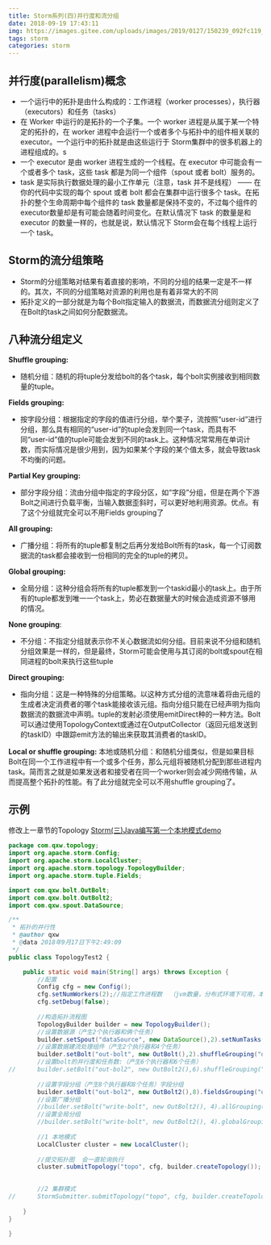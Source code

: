 ```yaml
---
title: Storm系列(四)并行度和流分组
date: 2018-09-19 17:43:11
img: https://images.gitee.com/uploads/images/2019/0127/150239_092fc119_1478371.png
tags: storm
categories: storm
---
```


并行度(parallelism)概念
------------------

 - 一个运行中的拓扑是由什么构成的：工作进程（worker processes），执行器（executors）和任务（tasks）
 - 在 Worker 中运行的是拓扑的一个子集。一个 worker 进程是从属于某一个特定的拓扑的，在 worker
   进程中会运行一个或者多个与拓扑中的组件相关联的 executor。一个运行中的拓扑就是由这些运行于 Storm集群中的很多机器上的进程组成的。s
 - 一个 executor 是由 worker 进程生成的一个线程。在 executor 中可能会有一个或者多个 task，这些 task
   都是为同一个组件（spout 或者 bolt）服务的。
 - task 是实际执行数据处理的最小工作单元（注意，task 并不是线程） —— 在你的代码中实现的每个 spout 或者 bolt 都会在集群中运行很多个 task。在拓扑的整个生命周期中每个组件的 task 数量都是保持不变的，不过每个组件的 executor数量却是有可能会随着时间变化。在默认情况下 task 的数量是和 executor 的数量一样的，也就是说，默认情况下 Storm会在每个线程上运行一个 task。


Storm的流分组策略
-----------
 - Storm的分组策略对结果有着直接的影响，不同的分组的结果一定是不一样的。其次，不同的分组策略对资源的利用也是有着非常大的不同
 - 拓扑定义的一部分就是为每个Bolt指定输入的数据流，而数据流分组则定义了在Bolt的task之间如何分配数据流。


八种流分组定义
-------

**Shuffle grouping:**
 - 随机分组：随机的将tuple分发给bolt的各个task，每个bolt实例接收到相同数量的tuple。

**Fields grouping:**
 - 按字段分组：根据指定的字段的值进行分组，举个栗子，流按照“user-id”进行分组，那么具有相同的“user-id”的tuple会发到同一个task，而具有不同“user-id”值的tuple可能会发到不同的task上。这种情况常常用在单词计数，而实际情况是很少用到，因为如果某个字段的某个值太多，就会导致task不均衡的问题。

**Partial Key grouping:**
 - 部分字段分组：流由分组中指定的字段分区，如“字段”分组，但是在两个下游Bolt之间进行负载平衡，当输入数据歪斜时，可以更好地利用资源。优点。有了这个分组就完全可以不用Fields grouping了

**All grouping:**
 - 广播分组：将所有的tuple都复制之后再分发给Bolt所有的task，每一个订阅数据流的task都会接收到一份相同的完全的tuple的拷贝。

**Global grouping:**
 - 全局分组：这种分组会将所有的tuple都发到一个taskid最小的task上。由于所有的tuple都发到唯一一个task上，势必在数据量大的时候会造成资源不够用的情况。

**None grouping**:
 - 不分组：不指定分组就表示你不关心数据流如何分组。目前来说不分组和随机分组效果是一样的，但是最终，Storm可能会使用与其订阅的bolt或spout在相同进程的bolt来执行这些tuple

**Direct grouping:**
 - 指向分组：这是一种特殊的分组策略。以这种方式分组的流意味着将由元组的生成者决定消费者的哪个task能接收该元组。指向分组只能在已经声明为指向数据流的数据流中声明。tuple的发射必须使用emitDirect种的一种方法。Bolt可以通过使用TopologyContext或通过在OutputCollector（返回元组发送到的taskID）中跟踪emit方法的输出来获取其消费者的taskID。

**Local or shuffle grouping:**
本地或随机分组：和随机分组类似，但是如果目标Bolt在同一个工作进程中有一个或多个任务，那么元组将被随机分配到那些进程内task。简而言之就是如果发送者和接受者在同一个worker则会减少网络传输，从而提高整个拓扑的性能。有了此分组就完全可以不用shuffle grouping了。


示例
----
修改上一章节的Topology
[Storm(三)Java编写第一个本地模式demo](https://juejin.im/post/5c3024395188252584691be0)
``` java
package com.qxw.topology;
import org.apache.storm.Config;
import org.apache.storm.LocalCluster;
import org.apache.storm.topology.TopologyBuilder;
import org.apache.storm.tuple.Fields;

import com.qxw.bolt.OutBolt;
import com.qxw.bolt.OutBolt2;
import com.qxw.spout.DataSource;

/**
 * 拓扑的并行性
 * @author qxw
 * @data 2018年9月17日下午2:49:09
 */
public class TopologyTest2 {

	public static void main(String[] args) throws Exception {
		//配置
		Config cfg = new Config();
		cfg.setNumWorkers(2);//指定工作进程数  （jvm数量，分布式环境下可用，本地模式设置无意义）
		cfg.setDebug(false);
		
		//构造拓扑流程图
		TopologyBuilder builder = new TopologyBuilder();
		//设置数据源（产生2个执行器和俩个任务）
		builder.setSpout("dataSource", new DataSource(),2).setNumTasks(2);
		//设置数据建流处理组件（产生2个执行器和4个任务）
		builder.setBolt("out-bolt", new OutBolt(),2).shuffleGrouping("dataSource").setNumTasks(4); //随机分组
		//设置bolt的并行度和任务数:（产生6个执行器和6个任务）
//		builder.setBolt("out-bol2", new OutBolt2(),6).shuffleGrouping("out-bolt").setNumTasks(6); //随机分组
		
		//设置字段分组（产生8个执行器和8个任务）字段分组 
		builder.setBolt("out-bol2", new OutBolt2(),8).fieldsGrouping("out-bolt", new Fields("outdata")).setNumTasks(8);
		//设置广播分组
		//builder.setBolt("write-bolt", new OutBolt2(), 4).allGrouping("print-bolt");
		//设置全局分组
		//builder.setBolt("write-bolt", new OutBolt2(), 4).globalGrouping("print-bolt");
		
		//1 本地模式
		LocalCluster cluster = new LocalCluster();
		
		//提交拓扑图  会一直轮询执行
		cluster.submitTopology("topo", cfg, builder.createTopology());

		
		//2 集群模式
//		StormSubmitter.submitTopology("topo", cfg, builder.createTopology());
		
	}
}

}

```